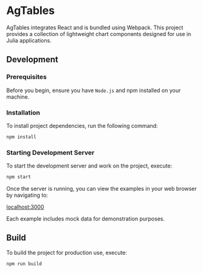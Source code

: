 # AgTables

AgTables integrates React and is bundled using Webpack. This project provides a collection of lightweight chart components designed for use in Julia applications.

## Development

### Prerequisites

Before you begin, ensure you have `Node.js` and npm installed on your machine.

### Installation

To install project dependencies, run the following command:

```bash
npm install
```

### Starting Development Server

To start the development server and work on the project, execute:

```bash
npm start
```

Once the server is running, you can view the examples in your web browser by navigating to:

[localhost:3000](http://localhost:3000)

Each example includes mock data for demonstration purposes.

## Build

To build the project for production use, execute:

```bash
npm run build
```
